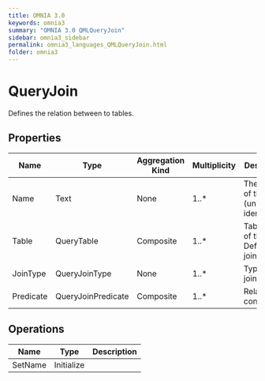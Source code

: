 ```yaml
---
title: OMNIA 3.0
keywords: omnia3
summary: "OMNIA 3.0 QMLQueryJoin"
sidebar: omnia3_sidebar
permalink: omnia3_languages_QMLQueryJoin.html
folder: omnia3
---
```


# QueryJoin
Defines the relation between to tables.
## Properties

| Name | Type | Aggregation Kind | Multiplicity | Description |
| --------- | --------- | --------- | --------- | --------- |
| Name | Text | None | 1..* | The name of the entity (unique identifier). |
| Table | QueryTable | Composite | 1..* | Table with of the Definition to join with. |
| JoinType | QueryJoinType | None | 1..* | Type of join/relation. |
| Predicate | QueryJoinPredicate | Composite | 1..* | Relationship condition. |
## Operations

| Name | Type | Description |
| --------- | --------- | --------- |
| SetName | Initialize |  |

